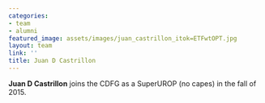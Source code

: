 ```yaml
---
categories:
- team
- alumni
featured_image: assets/images/juan_castrillon_itok=ETFwtOPT.jpg
layout: team
link: ''
title: Juan D Castrillon
---
```


**Juan D Castrillon** joins the CDFG as a SuperUROP (no capes) in the fall of 2015.